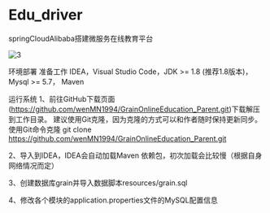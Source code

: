 # Edu_driver
springCloudAlibaba搭建微服务在线教育平台

![3](https://user-images.githubusercontent.com/84164599/198223694-e1c3be07-92c9-4074-8712-8028edcaec39.png)

环境部署
准备工作
IDEA，Visual Studio Code，JDK >= 1.8 (推荐1.8版本)， Mysql >= 5.7， Maven

运行系统
1、前往GitHub下载页面(https://github.com/wenMN1994/GrainOnlineEducation_Parent.git)下载解压到工作目录。 建议使用Git克隆，因为克隆的方式可以和作者随时保持更新同步。使用Git命令克隆 git clone https://github.com/wenMN1994/GrainOnlineEducation_Parent.git

2、导入到IDEA，IDEA会自动加载Maven 依赖包，初次加载会比较慢（根据自身网络情况而定）

3、创建数据库grain并导入数据脚本resources/grain.sql

4、修改各个模块的application.properties文件的MySQL配置信息
